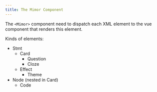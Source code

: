 ```yaml
---
title: The Mimor Component
---
```


The `<Mimor>` component need to dispatch each XML element
to the vue component that renders this element.

Kinds of elements:

- Stmt
  - Card
    - Question
    - Cloze
  - Effect
    - Theme
- Node (nested in Card)
  - Code

